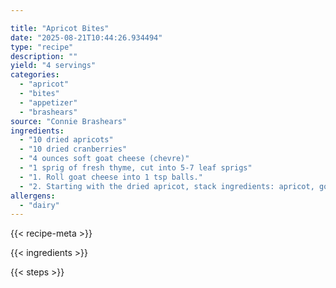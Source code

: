 ```yaml
---

title: "Apricot Bites"
date: "2025-08-21T10:44:26.934494"
type: "recipe"
description: ""
yield: "4 servings"
categories:
  - "apricot"
  - "bites"
  - "appetizer"
  - "brashears"
source: "Connie Brashears"
ingredients:
  - "10 dried apricots"
  - "10 dried cranberries"
  - "4 ounces soft goat cheese (chevre)"
  - "1 sprig of fresh thyme, cut into 5-7 leaf sprigs"
  - "1. Roll goat cheese into 1 tsp balls."
  - "2. Starting with the dried apricot, stack ingredients: apricot, goat cheese, dried cranberries, and thyme sprig."
allergens:
  - "dairy"
---
```


{{< recipe-meta >}}

{{< ingredients >}}

{{< steps >}}
